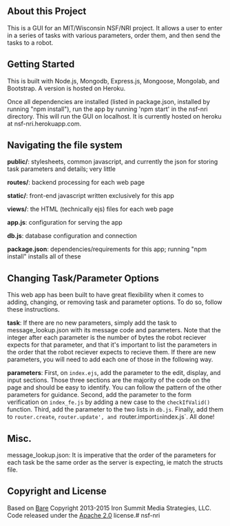 ## About this Project

This is a GUI for an MIT/Wisconsin NSF/NRI project. It allows a user to enter in a series of tasks with various parameters, order them, and then send the tasks to a robot.

## Getting Started

This is built with Node.js, Mongodb, Express.js, Mongoose, Mongolab, and Bootstrap. A version is hosted on Heroku.  

Once all dependencies are installed (listed in package.json, installed by running "npm install"), run the app by running 'npm start' in the nsf-nri directory. This will run the GUI on localhost. It is currently hosted on heroku at nsf-nri.herokuapp.com. 

## Navigating the file system
**public/**: stylesheets, common javascript, and currently the json for storing task parameters and details; very little 

**routes/**: backend processing for each web page

**static/**: front-end javascript written exclusively for this app 

**views/**: the HTML (technically ejs) files for each web page

**app.js**: configuration for serving the app

**db.js**: database configuration and connection

**package.json**: dependencies/requirements for this app; running "npm install" installs all of these


## Changing Task/Parameter Options

This web app has been built to have great flexibility when it comes to adding, changing, or removing task and parameter options. To do so, follow these instructions.

**task**: If there are no new parameters, simply add the task to message_lookup.json with its message code and parameters. Note that the integer after each parameter is the number of bytes the robot reciever expects for that parameter, and that it's important to list the parameters in the order that the robot reciever expects to recieve them. If there are new parameters, you will need to add each one of those in the following way.

**parameters**: First, on `index.ejs`, add the parameter to the edit, display, and input sections. Those three sections are the majority of the code on the page and should be easy to identify. You can follow the pattern of the other parameters for guidance. Second, add the parameter to the form verification on `index_fe.js` by adding a new case to the `checkIfValid()` function. Third, add the parameter to the two lists in `db.js`. Finally, add them to `router.create`, `router.update', and `router.import` in `index.js`. All done! 

## Misc.
message_lookup.json: It is imperative that the order of the parameters for each task be the same order as the server is expecting, ie match the structs file. 

## Copyright and License
Based on [Bare](http://startbootstrap.com/template-overviews/bare/)
Copyright 2013-2015 Iron Summit Media Strategies, LLC. Code released under the [Apache 2.0](https://github.com/IronSummitMedia/startbootstrap-bare/blob/gh-pages/LICENSE) license.# nsf-nri
